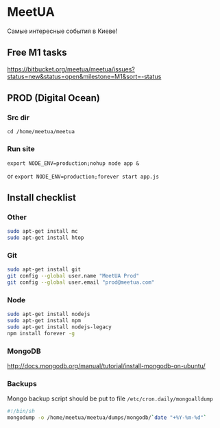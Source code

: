 # MeetUA
Самые интересные события в Киеве!

## Free M1 tasks
https://bitbucket.org/meetua/meetua/issues?status=new&status=open&milestone=M1&sort=-status

## PROD (Digital Ocean)

### Src dir

`cd /home/meetua/meetua`

### Run site

`export NODE_ENV=production;nohup node app &`

or
`export NODE_ENV=production;forever start app.js`

## Install checklist

### Other

```sh
sudo apt-get install mc
sudo apt-get install htop
```

### Git

```sh
sudo apt-get install git
git config --global user.name "MeetUA Prod"
git config --global user.email "prod@meetua.com"
```

### Node

```sh
sudo apt-get install nodejs
sudo apt-get install npm
sudo apt-get install nodejs-legacy
npm install forever -g
```

### MongoDB
http://docs.mongodb.org/manual/tutorial/install-mongodb-on-ubuntu/

### Backups

Mongo backup script should be put to file `/etc/cron.daily/mongoalldump`

```sh
#!/bin/sh
mongodump -o /home/meetua/meetua/dumps/mongodb/`date "+%Y-%m-%d"`
```